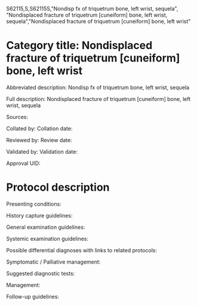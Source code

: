 S62115,S,S62115S,"Nondisp fx of triquetrum bone, left wrist, sequela", "Nondisplaced fracture of triquetrum [cuneiform] bone, left wrist, sequela","Nondisplaced fracture of triquetrum [cuneiform] bone, left wrist"
# Category title: Nondisplaced fracture of triquetrum [cuneiform] bone, left wrist

Abbreviated description: Nondisp fx of triquetrum bone, left wrist, sequela

Full description: Nondisplaced fracture of triquetrum [cuneiform] bone, left wrist, sequela

Sources:

Collated by:
Collation date:

Reviewed by:
Review date:

Validated by:
Validation date:

Approval UID:

# Protocol description

Presenting conditions:

History capture guidelines:

General examination guidelines:

Systemic examination guidelines:

Possible differential diagnoses with links to related protocols:

Symptomatic / Palliative management:

Suggested diagnostic tests:

Management:

Follow-up guidelines:
